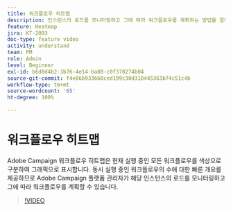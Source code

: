 ```yaml
---
title: 워크플로우 히트맵
description: 인스턴스의 로드를 모니터링하고 그에 따라 워크플로우를 계획하는 방법을 알아봅니다.
feature: Heatmap
jira: KT-2093
doc-type: feature video
activity: understand
team: PM
role: Admin
level: Beginner
exl-id: b6d0d4b2-3b76-4e14-ba80-c0f370274b04
source-git-commit: f4e86b933660ced199c30d318445363b74c51c4b
workflow-type: tm+mt
source-wordcount: '65'
ht-degree: 100%

---
```


# 워크플로우 히트맵

Adobe Campaign 워크플로우 히트맵은 현재 실행 중인 모든 워크플로우를 색상으로 구분하여 그래픽으로 표시합니다. 동시 실행 중인 워크플로우의 수에 대한 빠른 개요를 제공하므로 Adobe Campaign 플랫폼 관리자가 해당 인스턴스의 로드를 모니터링하고 그에 따라 워크플로우를 계획할 수 있습니다.

>[!VIDEO](https://video.tv.adobe.com/v/25558?quality=12&learn=on)
